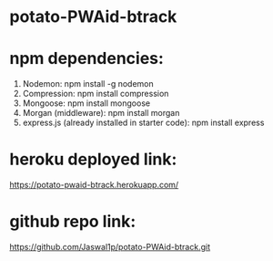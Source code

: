 # potato-PWAid-btrack

# npm dependencies: 
  1. Nodemon: npm install -g nodemon
  2. Compression: npm install compression
  3. Mongoose: npm install mongoose
  4. Morgan (middleware): npm install morgan
  5. express.js (already installed in starter code): npm install express

# heroku deployed link:

  https://potato-pwaid-btrack.herokuapp.com/  

# github repo link:

  https://github.com/Jaswal1p/potato-PWAid-btrack.git